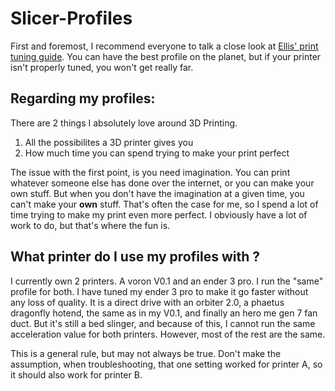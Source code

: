 # Slicer-Profiles
First and foremost, I recommend everyone to talk a close look at [Ellis' print tuning guide](https://github.com/AndrewEllis93/Print-Tuning-Guide). You can have the best profile on the planet, but if your printer isn't properly tuned, you won't get really far.

## Regarding my profiles:
There are 2 things I absolutely love around 3D Printing. 
 1. All the possibilites a 3D printer gives you
 2. How much time you can spend trying to make your print perfect

The issue with the first point, is you need imagination. You can print whatever someone else has done over the internet, or you can make your own stuff. But when you don't have the imagination at a given time, you can't make your **own** stuff. That's often the case for me, so I spend a lot of time trying to make my print even more perfect. I obviously have a lot of work to do, but that's where the fun is.

## What printer do I use my profiles with ?

I currently own 2 printers. A voron V0.1 and an ender 3 pro. I run the "same" profile for both. I have tuned my ender 3 pro to make it go faster without any loss of quality. It is a direct drive with an orbiter 2.0, a phaetus dragonfly hotend, the same as in my V0.1, and finally an hero me gen 7 fan duct. But it's still a bed slinger, and because of this, I cannot run the same acceleration value for both printers. However, most of the rest are the same.

This is a general rule, but may not always be true. Don't make the assumption, when troubleshooting, that one setting worked for printer A, so it should also work for printer B.
